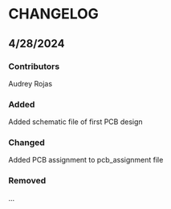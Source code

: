 # CHANGELOG

## 4/28/2024
### Contributors
Audrey Rojas

### Added
Added schematic file of first PCB design

### Changed
Added PCB assignment to pcb_assignment file

### Removed
...
